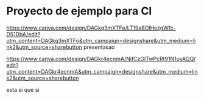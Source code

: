 # Proyecto de ejemplo para CI
https://www.canva.com/design/DAGkq3mXTFo/LT19a8OlHezgWfc-D51DbA/edit?utm_content=DAGkq3mXTFo&utm_campaign=designshare&utm_medium=link2&utm_source=sharebutton
presentasao

https://www.canva.com/design/DAGkr4ecnmA/NifCzGITwPcRt91N1uyAQQ/edit?utm_content=DAGkr4ecnmA&utm_campaign=designshare&utm_medium=link2&utm_source=sharebutton

esta si que si
